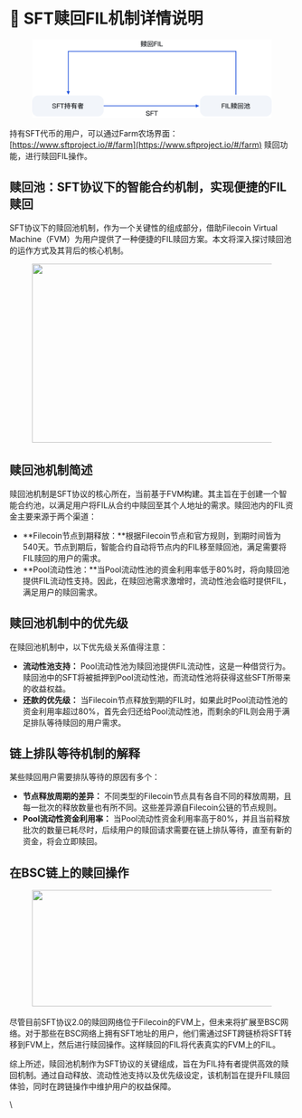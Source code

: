 # 🔁 SFT赎回FIL机制详情说明

<figure><img src="../.gitbook/assets/2.png" alt="" width="563"><figcaption></figcaption></figure>

持有SFT代币的用户，可以通过Farm农场界面：[https://www.sftproject.io/#/farm](https://www.sftproject.io/#/farm) 赎回功能，进行赎回FIL操作。

## **赎回池：SFT协议下的智能合约机制，实现便捷的FIL赎回** <a href="#6bb7" id="6bb7"></a>

SFT协议下的赎回池机制，作为一个关键性的组成部分，借助Filecoin Virtual Machine（FVM）为用户提供了一种便捷的FIL赎回方案。本文将深入探讨赎回池的运作方式及其背后的核心机制。

<figure><img src="https://miro.medium.com/v2/resize:fit:700/1*khwpO9-AU98mHG9k4R16qw.jpeg" alt="" height="317" width="700"><figcaption></figcaption></figure>

## **赎回池机制简述** <a href="#f346" id="f346"></a>

赎回池机制是SFT协议的核心所在，当前基于FVM构建。其主旨在于创建一个智能合约池，以满足用户将FIL从合约中赎回至其个人地址的需求。赎回池内的FIL资金主要来源于两个渠道：

* **Filecoin节点到期释放：**根据Filecoin节点和官方规则，到期时间皆为540天。节点到期后，智能合约自动将节点内的FIL移至赎回池，满足需要将FIL赎回的用户的需求。
* **Pool流动性池：**当Pool流动性池的资金利用率低于80%时，将向赎回池提供FIL流动性支持。因此，在赎回池需求激增时，流动性池会临时提供FIL，满足用户的赎回需求。

## **赎回池机制中的优先级** <a href="#6c5c" id="6c5c"></a>

在赎回池机制中，以下优先级关系值得注意：

* **流动性池支持：** Pool流动性池为赎回池提供FIL流动性，这是一种借贷行为。赎回池中的SFT将被抵押到Pool流动性池，而流动性池将获得这些SFT所带来的收益权益。
* **还款的优先级：** 当Filecoin节点释放到期的FIL时，如果此时Pool流动性池的资金利用率超过80%，首先会归还给Pool流动性池，而剩余的FIL则会用于满足排队等待赎回的用户需求。

## **链上排队等待机制的解释** <a href="#888b" id="888b"></a>

某些赎回用户需要排队等待的原因有多个：

* **节点释放周期的差异：** 不同类型的Filecoin节点具有各自不同的释放周期，且每一批次的释放数量也有所不同。这些差异源自Filecoin公链的节点规则。
* **Pool流动性资金利用率：** 当Pool流动性资金利用率高于80%，并且当前释放批次的数量已耗尽时，后续用户的赎回请求需要在链上排队等待，直至有新的资金，将会立即赎回。

## **在BSC链上的赎回操作** <a href="#ddd4" id="ddd4"></a>

<figure><img src="https://miro.medium.com/v2/resize:fit:700/0*DsDYEuwk1bPlQnyq" alt="" height="206" width="700"><figcaption></figcaption></figure>

尽管目前SFT协议2.0的赎回网络位于Filecoin的FVM上，但未来将扩展至BSC网络。对于那些在BSC网络上拥有SFT地址的用户，他们需通过SFT跨链桥将SFT转移到FVM上，然后进行赎回操作。这样赎回的FIL将代表真实的FVM上的FIL。

综上所述，赎回池机制作为SFT协议的关键组成，旨在为FIL持有者提供高效的赎回机制。通过自动释放、流动性池支持以及优先级设定，该机制旨在提升FIL赎回体验，同时在跨链操作中维护用户的权益保障。

\
